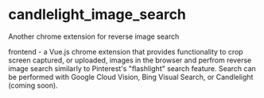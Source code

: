 # candlelight_image_search
Another chrome extension for reverse image search

frontend - a Vue.js chrome extension that provides functionality to crop screen captured, or uploaded, images in the browser and perfrom reverse image search similarly to Pinterest's "flashlight" search feature. Search can be performed with Google Cloud Vision, Bing Visual Search, or Candlelight (coming soon).   

